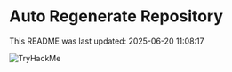 # Auto Regenerate Repository

This README was last updated: 2025-06-20 11:08:17

 ![TryHackMe](https://tryhackme.com/badge/533634)